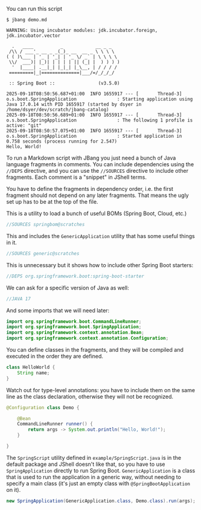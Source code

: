You can run this script

```
$ jbang demo.md

WARNING: Using incubator modules: jdk.incubator.foreign, jdk.incubator.vector

  .   ____          _            __ _ _
 /\\ / ___'_ __ _ _(_)_ __  __ _ \ \ \ \
( ( )\___ | '_ | '_| | '_ \/ _` | \ \ \ \
 \\/  ___)| |_)| | | | | || (_| |  ) ) ) )
  '  |____| .__|_| |_|_| |_\__, | / / / /
 =========|_|==============|___/=/_/_/_/

 :: Spring Boot ::                (v3.5.0)

2025-09-18T08:50:56.687+01:00  INFO 1655917 --- [       Thread-3] o.s.boot.SpringApplication               : Starting application using Java 17.0.14 with PID 1655917 (started by dsyer in /home/dsyer/dev/scratch/jbang-catalog)
2025-09-18T08:50:56.689+01:00  INFO 1655917 --- [       Thread-3] o.s.boot.SpringApplication               : The following 1 profile is active: "git"
2025-09-18T08:50:57.075+01:00  INFO 1655917 --- [       Thread-3] o.s.boot.SpringApplication               : Started application in 0.758 seconds (process running for 2.547)
Hello, World!
```

To run a Markdown script with JBang you just need a bunch of Java language fragments in comments. You can include dependencies using the `//DEPS` directive, and you can use the `//SOURCES` directive to include other fragments. Each comment is a "snippet" in JShell terms.

You have to define the fragments in dependency order, i.e. the first fragment should not depend on any later fragments. That means the ugly set up has to be at the top of the file.

This is a utility to load a bunch of useful BOMs (Spring Boot, Cloud, etc.)

```java
//SOURCES springbom@scratches
```

This and includes the `GenericApplication` utility that has some useful things in it.
```java
//SOURCES generic@scratches
```

This is unnecessary but it shows how to include other Spring Boot starters:

```java
//DEPS org.springframework.boot:spring-boot-starter
```

We can ask for a specific version of Java as well:

```java
//JAVA 17
```

And some imports that we will need later:

```java
import org.springframework.boot.CommandLineRunner;
import org.springframework.boot.SpringApplication;
import org.springframework.context.annotation.Bean;
import org.springframework.context.annotation.Configuration;
```

You can define classes in the fragments, and they will be compiled and executed in the order they are defined.

```java
class HelloWorld {
	String name;
}
```

Watch out for type-level annotations: you have to include them on the same line as the class declaration, otherwise they will not be recognized.

```java
@Configuration class Demo {

	@Bean
	CommandLineRunner runner() {
		return args -> System.out.println("Hello, World!");
	}

}
```

The `SpringScript` utility defined in `example/SpringScript.java` is in the default package and JShell doesn't like that, so you have to use `SpringApplication` directly to run Spring Boot. `GenericApplication` is a class that is used to run the application in a generic way, without needing to specify a main class (it's just an empty class with `@SpringBootApplication` on it).

```java
new SpringApplication(GenericApplication.class, Demo.class).run(args);
```

